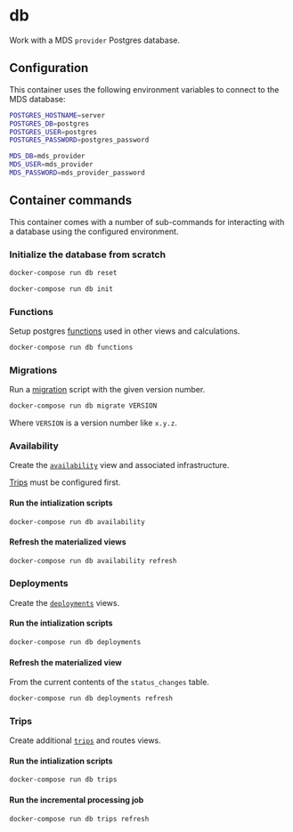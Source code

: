# db

Work with a MDS `provider` Postgres database.

## Configuration

This container uses the following environment variables to connect to the MDS database:

```bash
POSTGRES_HOSTNAME=server
POSTGRES_DB=postgres
POSTGRES_USER=postgres
POSTGRES_PASSWORD=postgres_password

MDS_DB=mds_provider
MDS_USER=mds_provider
MDS_PASSWORD=mds_provider_password
```

## Container commands

This container comes with a number of sub-commands for interacting with a database using the configured environment.

### Initialize the database from scratch

```bash
docker-compose run db reset

docker-compose run db init
```

### Functions

Setup postgres [functions](functions/) used in other views and calculations.

```bash
docker-compose run db functions
```

### Migrations

Run a [migration](migrations/) script with the given version number.

```bash
docker-compose run db migrate VERSION
```

Where `VERSION` is a version number like `x.y.z`.

### Availability

Create the [`availability`](availability/) view and associated infrastructure.

[Trips](#trips) must be configured first.

#### Run the intialization scripts

```bash
docker-compose run db availability
```

#### Refresh the materialized views

```bash
docker-compose run db availability refresh
```

### Deployments

Create the [`deployments`](deployments/) views.

#### Run the intialization scripts

```bash
docker-compose run db deployments
```

#### Refresh the materialized view

From the current contents of the `status_changes` table.

```bash
docker-compose run db deployments refresh
```

### Trips

Create additional [`trips`](trips/) and routes views.

#### Run the intialization scripts

```bash
docker-compose run db trips
```

#### Run the incremental processing job

```bash
docker-compose run db trips refresh
```
